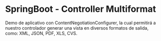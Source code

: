 # SpringBoot - Controller Multiformat
Demo de aplicativo con ContentNegotiationConfigurer, la cual permitirá a nuestro controlador generar una vista en diversos formatos de salida, como: XML, JSON, PDF, XLS, CVS.
